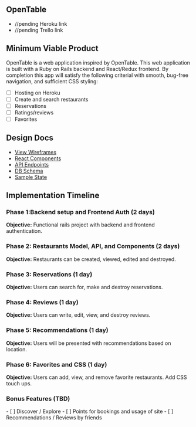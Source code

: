 <h2>OpenTable</h2>

* //pending Heroku link
* //pending Trello link

<h2>Minimum Viable Product</h2>

OpenTable is a web application inspired by OpenTable. This web application is built with a Ruby on Rails backend and React/Redux frontend. By completion this app will satisfy the following criterial with smooth, bug-free navigation, and sufficient CSS styling:

- [ ] Hosting on Heroku
- [ ] Create and search restaurants
- [ ] Reservations
- [ ] Ratings/reviews
- [ ] Favorites

<h2>Design Docs</h2>

* [View Wireframes](https://github.com/zhuo-ch/OpenTable/tree/master/docs/wireframes)
* [React Components](https://github.com/zhuo-ch/OpenTable/tree/master/docs/react-components.md)
* [API Endpoints](https://github.com/zhuo-ch/OpenTable/tree/master/docs/api-endpoints.md)
* [DB Schema](https://github.com/zhuo-ch/OpenTable/tree/master/docs/schema.md)
* [Sample State](https://github.com/zhuo-ch/OpenTable/blob/master/docs/sample-state.md)

<h2>Implementation Timeline</h2>

<h3>Phase 1:Backend setup and Frontend Auth (2 days)</h3>

<b>Objective:</b> Functional rails project with backend and frontend authentication.

<h3>Phase 2: Restaurants Model, API, and Components (2 days)</h3>

<b>Objective:</b> Restaurants can be created, viewed, edited and destroyed.

<h3>Phase 3: Reservations (1 day)</h3>

<b>Objective:</b> Users can search for, make and destroy reservations.

<h3>Phase 4: Reviews (1 day)</h3>

<b>Objective:</b> Users can write, edit, view, and destroy reviews.

<h3>Phase 5: Recommendations (1 day)</h3>

<b>Objective:</b> Users will be presented with recommendations based on location.

<h3>Phase 6: Favorites and CSS (1 day)</h3>

<b>Objective:</b> Users can add, view, and remove favorite restaurants. Add CSS touch ups.


<h3>Bonus Features (TBD)</h3>
- [ ] Discover / Explore
- [ ] Points for bookings and usage of site
- [ ] Recommendations / Reviews by friends

